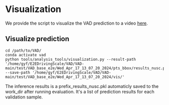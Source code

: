 # Visualization

We provide the script to visualize the VAD prediction to a video [here](../tools/analysis_tools/visualization.py).

## Visualize prediction

```shell
cd /path/to/VAD/
conda activate vad
python tools/analysis_tools/visualization.py --result-path '/home/gyf/E2EDrivingScale/VAD/VAD-main/test/VAD_base_e2e/Wed_Apr_17_13_07_20_2024/pts_bbox/results_nusc.pkl' --save-path '/home/gyf/E2EDrivingScale/VAD/VAD-main/test/VAD_base_e2e/Wed_Apr_17_13_07_20_2024/vis/'
```

The inference results is a prefix_results_nusc.pkl automaticly saved to the work_dir after running evaluation. It's a list of prediction results for each validation sample.

